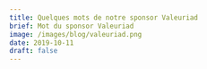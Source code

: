 ```yaml
---
title: Quelques mots de notre sponsor Valeuriad
brief: Mot du sponsor Valeuriad
image: /images/blog/valeuriad.png
date: 2019-10-11
draft: false
---
```


